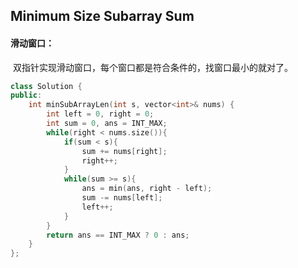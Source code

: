 ## Minimum Size Subarray Sum

#### 滑动窗口：

​		双指针实现滑动窗口，每个窗口都是符合条件的，找窗口最小的就对了。

```c++
class Solution {
public:
    int minSubArrayLen(int s, vector<int>& nums) {
        int left = 0, right = 0;
        int sum = 0, ans = INT_MAX;
        while(right < nums.size()){
            if(sum < s){
                sum += nums[right];
                right++;
            }
            while(sum >= s){
                ans = min(ans, right - left);
                sum -= nums[left];
                left++;
            }
        }
        return ans == INT_MAX ? 0 : ans;
    }
};
```

